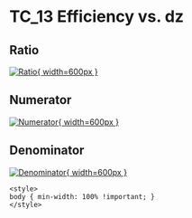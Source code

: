 # TC_13 Efficiency vs. dz

## Ratio

[![Ratio](../mtv/var/TC_13_eff_dz.png){ width=600px }](../mtv/var/TC_13_eff_dz.pdf)

## Numerator

[![Numerator](../mtv/num/TC_13_eff_dz_num.png){ width=600px }](../mtv/num/TC_13_eff_dz_num.pdf)

## Denominator

[![Denominator](../mtv/den/TC_13_eff_dz_den.png){ width=600px }](../mtv/den/TC_13_eff_dz_den.pdf)


``` {=html}
<style>
body { min-width: 100% !important; }
</style>
```
